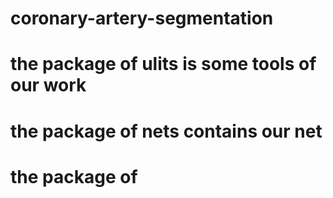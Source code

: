 # coronary-artery-segmentation
# the package of ulits is some tools of our work
# the package of nets contains our net
# the package of 
